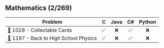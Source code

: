 ## Mathematics (2/269)

<div align="center">

| Problem | C | Java | C# | Python |
|---------|:-:|:----:|:--:|:------:|
| [📂](./Mathematics/1028%20-%20Collectable%20Cards) 1028 - Collectable Cards | ✅ | ❌  | ✅  | ❌ |
| [📂](./Mathematics/1197%20-%20Back%20to%20High%20School%20Physics) 1197 - Back to High School Physics | ✅ | ❌  | ✅  | ❌ |

</div>
